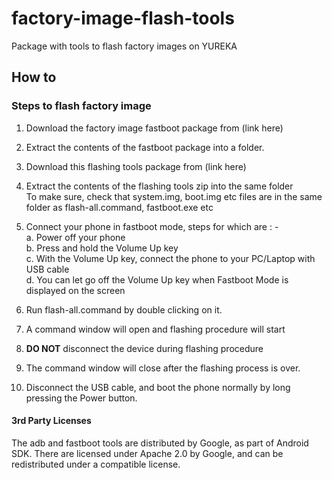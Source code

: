 # factory-image-flash-tools
Package with tools to flash factory images on YUREKA

## How to
### Steps to flash factory image
 1. Download the factory image fastboot package from (link here)

 2. Extract the contents of the fastboot package into a folder.

 3. Download this flashing tools package from (link here)

 4. Extract the contents of the flashing tools zip into the same folder    
    To make sure, check that system.img, boot.img etc files are in the same
    folder as flash-all.command, fastboot.exe etc  

 5. Connect your phone in fastboot mode, steps for which are : -   
  a. Power off your phone    
  b. Press and hold the Volume Up key    
  c. With the Volume Up key, connect the phone to your PC/Laptop with USB cable   
  d. You can let go off the Volume Up key when Fastboot Mode is displayed on the screen    

 6. Run flash-all.command by double clicking on it.  

 7. A command window will open and flashing procedure will start  

 8. <b>DO NOT</b> disconnect the device during flashing procedure

 9. The command window will close after the flashing process is over.

 10. Disconnect the USB cable, and boot the phone normally by long pressing the Power button.    

#### 3rd Party Licenses

The adb and fastboot tools are distributed by Google, as part of Android SDK. 
There are licensed under Apache 2.0 by Google, and can be redistributed under 
a compatible license. 
